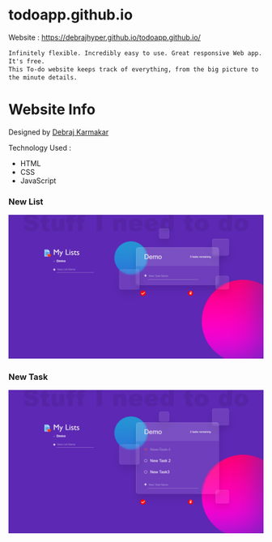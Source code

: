 # todoapp.github.io

Website : https://debrajhyper.github.io/todoapp.github.io/

    Infinitely flexible. Incredibly easy to use. Great responsive Web app. It's free. 
    This To-do website keeps track of everything, from the big picture to the minute details.
# Website Info
Designed by <a href="https://github.com/debrajhyper">Debraj Karmakar</a>

Technology Used :
<ul>
    <li>HTML</li>
    <li>CSS</li>
    <li>JavaScript</li>
</ul>

<h3>New List</h3>
<img src="assets/img/new_list.png"/>
    
<h3>New Task</h3>
<img src="assets/img/new_tasks.png"/>
